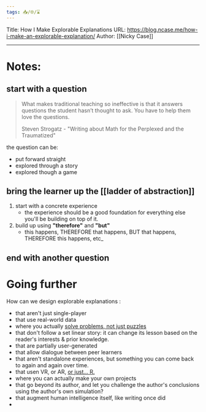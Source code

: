 ```yaml
---
tags: 📥️/🌐/⌛
---
```


Title:  How I Make Explorable Explanations
URL:  https://blog.ncase.me/how-i-make-an-explorable-explanation/
Author: [[Nicky Case]]

---

# Notes:

## start with a question

> What makes traditional teaching so ineffective is that it answers questions the student hasn’t thought to ask. You have to help them love the questions. 
> <div class="signature"> Steven Strogatz - "Writing about Math for the Perplexed and the Traumatized" </div>


the question can be:
- put forward straight
- explored through a story
- explored though a game

## bring the learner up the [[ladder of abstraction]]

1. start with a concrete experience
	- the experience should be a good foundation for everything else you'll be building on top of it.
2. build up using **"therefore"** and **"but"**
	- this happens, THEREFORE that happens, BUT that happens, THEREFORE this happens, etc_


## end with another question


# Going further

How can we design explorable explanations :
-   that aren't just single-player
-   that use real-world data
-  where you actually [solve problems, not just puzzles](https://www.youtube.com/watch?v=w1_zmx-wU0U)
-   that don't follow a set linear story: it can change its lesson based on the reader's interests & prior knowledge.
-   that are partially user-generated
-   that allow dialogue between peer learners
-  that aren't standalone experiences, but something you can come back to again and again over time.
-   that usen VR, or AR, [or just... R.](https://vimeo.com/71278954)
-  where you can actually make your own projects
-  that go beyond its author, and let you challenge the author's conclusions using the author's own simulation?
-  that augment human intelligence itself, like writing once did
-  